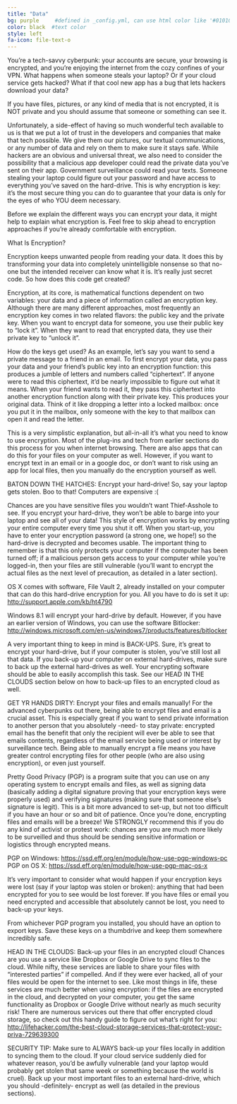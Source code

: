 ```yaml
---
title: "Data"
bg: purple     #defined in _config.yml, can use html color like '#010101'
color: black  #text color
style: left
fa-icon: file-text-o
---
```


You’re a tech-savvy cyberpunk: your accounts are secure, your browsing is encrypted, and you’re enjoying the internet from the cozy confines of your VPN. What happens when someone steals your laptop? Or if your cloud service gets hacked? What if that cool new app has a bug that lets hackers download your data?

If you have files, pictures, or any kind of media that is not encrypted, it is NOT private and you should assume that someone or something can see it.

Unfortunately, a side-effect of having so much wonderful tech available to us is that we put a lot of trust in the developers and companies that make that tech possible. We give them our pictures, our textual communications, or any number of data and rely on them to make sure it stays safe. While hackers are an obvious and universal threat, we also need to consider the possibility that a malicious app developer could read the private data you’ve sent on their app. Government surveillance could read your texts. Someone stealing your laptop could figure out your password and have access to everything you’ve saved on the hard-drive. This is why encryption is key: it’s the most secure thing you can do to guarantee that your data is only for the eyes of who YOU deem necessary.

Before we explain the different ways you can encrypt your data, it might help to explain what encryption is. Feel free to skip ahead to encryption approaches if you’re already comfortable with encryption.

What Is Encryption?


Encryption keeps unwanted people from reading your data. It does this by transforming your data into completely unintelligible nonsense so that no-one but the intended receiver can know what it is. It’s really just secret code. So how does this code get created?

Encryption, at its core, is mathematical functions dependent on two variables: your data and a piece of information called an encryption key. Although there are many different approaches, most frequently an encryption key comes in two related flavors: the public key and the private key. When you want to encrypt data for someone, you use their public key to “lock it”. When they want to read that encrypted data, they use their private key to “unlock it”.

How do the keys get used? As an example, let’s say you want to send a private message to a friend in an email. To first encrypt your data, you pass your data and your friend’s public key into an encryption function: this produces a jumble of letters and numbers called “ciphertext”. If anyone were to read this ciphertext, it’d be nearly impossible to figure out what it means. When your friend wants to read it, they pass this ciphertext into another encryption function along with their private key. This produces your original data. Think of it like dropping a letter into a locked mailbox: once you put it in the mailbox, only someone with the key to that mailbox can open it and read the letter.

This is a very simplistic explanation, but all-in-all it’s what you need to know to use encryption. Most of the plug-ins and tech from earlier sections do this process for you when internet browsing. There are also apps that can do this for your files on your computer as well. However, if you want to encrypt text in an email or in a google doc, or don’t want to risk using an app for local files, then you manually do the encryption yourself as well.

BATON DOWN THE HATCHES: Encrypt your hard-drive!
So, say your laptop gets stolen. Boo to that! Computers are expensive :(

Chances are you have sensitive files you wouldn’t want Thief-Asshole to see. If you encrypt your hard-drive, they won’t be able to barge into your laptop and see all of your data! This style of encryption works by encrypting your entire computer every time you shut it off. When you start-up, you have to enter your encryption password (a strong one, we hope!) so the hard-drive is decrypted and becomes usable. The important thing to remember is that this only protects your computer if the computer has been turned off; if a malicious person gets access to your computer while you’re logged-in, then your files are still vulnerable (you’ll want to encrypt the actual files as the next level of precaution, as detailed in a later section).

OS X comes with software, File Vault 2, already installed on your computer that can do this hard-drive encryption for you. All you have to do is set it up:
http://support.apple.com/kb/ht4790

Windows 8.1 will encrypt your hard-drive by default. However, if you have an earlier version of Windows, you can use the software Bitlocker:
http://windows.microsoft.com/en-us/windows7/products/features/bitlocker

A very important thing to keep in mind is BACK-UPS. Sure, it’s great to encrypt your hard-drive, but if your computer is stolen, you’ve still lost all that data. If you back-up your computer on external hard-drives, make sure to back up the external hard-drives as well. Your encrypting software should be able to easily accomplish this task. See our HEAD IN THE CLOUDS section below on how to back-up files to an encrypted cloud as well.

GET YR HANDS DIRTY: Encrypt your files and emails manually!
For the advanced cyberpunks out there, being able to encrypt files and email is a crucial asset. This is especially great if you want to send private information to another person that you absolutely -need- to stay private: encrypted email has the benefit that only the recipient will ever be able to see that emails contents, regardless of the email service being used or interest by surveillance tech. Being able to manually encrypt a file means you have greater control encrypting files for other people (who are also using encryption), or even just yourself.

Pretty Good Privacy (PGP) is a program suite that you can use on any operating system to encrypt emails and files, as well as signing data (basically adding a digital signature proving that your encryption keys were properly used) and verifying signatures (making sure that someone else’s signature is legit). This is a bit more advanced to set-up, but not too difficult if you have an hour or so and bit of patience. Once you’re done, encrypting files and emails will be a breeze! We STRONGLY recommend this if you do any kind of activist or protest work: chances are you are much more likely to be surveilled and thus should be sending sensitive information or logistics through encrypted means.

PGP on Windows: https://ssd.eff.org/en/module/how-use-pgp-windows-pc
PGP on OS X: https://ssd.eff.org/en/module/how-use-pgp-mac-os-x

It’s very important to consider what would happen if your encryption keys were lost (say if your laptop was stolen or broken): anything that had been encrypted for you to see would be lost forever. If you have files or email you need encrypted and accessible that absolutely cannot be lost, you need to back-up your keys.

From whichever PGP program you installed, you should have an option to export keys. Save these keys on a thumbdrive and keep them somewhere incredibly safe.

HEAD IN THE CLOUDS: Back-up your files in an encrypted cloud!
Chances are you use a service like Dropbox or Google Drive to sync files to the cloud. While nifty, these services are liable to share your files with “interested parties” if compelled. And if they were ever hacked, all of your files would be open for the internet to see. Like most things in life, these services are much better when using encryption: if the files are encrypted in the cloud, and decrypted on your computer, you get the same functionality as Dropbox or Google Drive without nearly as much security risk! There are numerous services out there that offer encrypted cloud storage, so check out this handy guide to figure out what’s right for you: http://lifehacker.com/the-best-cloud-storage-services-that-protect-your-priva-729639300

SECURITY TIP: Make sure to ALWAYS back-up your files locally in addition to syncing them to the cloud. If your cloud service suddenly died for whatever reason, you’d be awfully vulnerable (and your laptop would probably get stolen that same week or something because the world is cruel). Back up your most important files to an external hard-drive, which you should -definitely- encrypt as well (as detailed in the previous sections).
